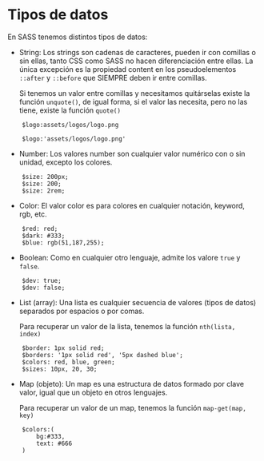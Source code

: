 # Tipos de datos

En SASS tenemos distintos tipos de datos:

- String: Los strings son cadenas de caracteres, pueden ir con comillas o sin ellas, tanto CSS como SASS no hacen diferenciación entre ellas. La única excepción es la propiedad content en los pseudoelementos `::after` y `::before` que SIEMPRE deben ir entre comillas.

  Si tenemos un valor entre comillas y necesitamos quitárselas existe la función `unquote()`, de igual forma, si el valor las necesita, pero no las tiene, existe la función `quote()`

```text
    $logo:assets/logos/logo.png

    $logo:'assets/logos/logo.png'
```

- Number: Los valores number son cualquier valor numérico con o sin unidad, excepto los colores.

```text
    $size: 200px;
    $size: 200;
    $size: 2rem;
```

- Color: El valor color es para colores en cualquier notación, keyword, rgb, etc.

```text
    $red: red;
    $dark: #333;
    $blue: rgb(51,187,255);
```

- Boolean: Como en cualquier otro lenguaje, admite los valore `true` y `false`.

```text
    $dev: true;
    $dev: false;
```

- List (array): Una lista es cualquier secuencia de valores (tipos de datos) separados por espacios o por comas.

  Para recuperar un valor de la lista, tenemos la función `nth(lista, index)`

```text
    $border: 1px solid red;
    $borders: '1px solid red', '5px dashed blue';
    $colors: red, blue, green;
    $sizes: 10px, 20, 30;
```

- Map (objeto): Un map es una estructura de datos formado por clave valor, igual que un objeto en otros lenguajes.

  Para recuperar un valor de un map, tenemos la función `map-get(map, key)`

```text
    $colors:(
        bg:#333,
        text: #666
    )
```
